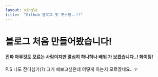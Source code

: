 ```yaml
---
layout: single
title:  "Github 블로그 첫 포스팅..!!"
---
```


# 블로그 처음 만들어봤습니다!


#### 진짜 아무것도 모르는 사람이지만 열심히 하나하나 배워 가 보겠습니다..! 화이팅!



 P.S 나도 잔디심기(?) 그거 해보고싶은데 어떻게 하는지 모르겠네요.. ㅜ
